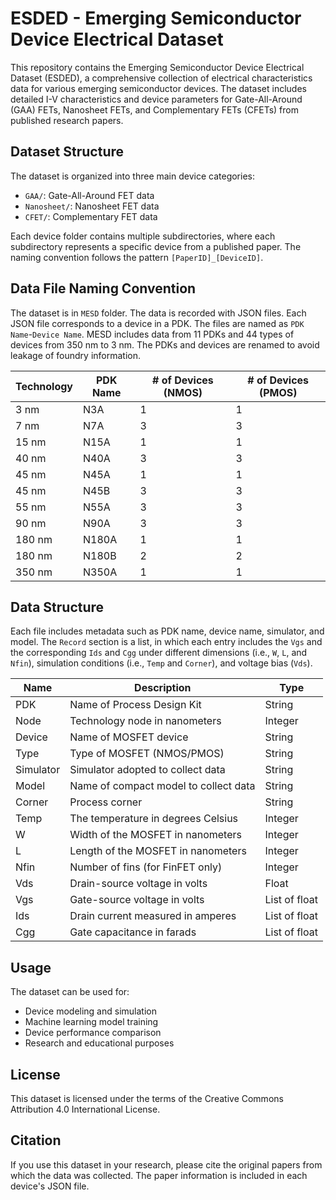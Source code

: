 # ESDED - Emerging Semiconductor Device Electrical Dataset

This repository contains the Emerging Semiconductor Device Electrical Dataset (ESDED), a comprehensive collection of electrical characteristics data for various emerging semiconductor devices. The dataset includes detailed I-V characteristics and device parameters for Gate-All-Around (GAA) FETs, Nanosheet FETs, and Complementary FETs (CFETs) from published research papers.

## Dataset Structure

The dataset is organized into three main device categories:
- `GAA/`: Gate-All-Around FET data
- `Nanosheet/`: Nanosheet FET data
- `CFET/`: Complementary FET data

Each device folder contains multiple subdirectories, where each subdirectory represents a specific device from a published paper. The naming convention follows the pattern `[PaperID]_[DeviceID]`.

## Data File Naming Convention

The dataset is in `MESD` folder. The data is recorded with JSON files. Each JSON file corresponds to a device in a PDK. The files are named as `PDK Name`-`Device Name`. MESD includes data from 11 PDKs and 44 types of devices from 350 nm to 3 nm. The PDKs and devices are renamed to avoid leakage of foundry information. 

| Technology | PDK Name | # of Devices (NMOS) | # of Devices (PMOS) |
|------------|----------|-------------------------|--------------------------|
| 3 nm       | N3A      | 1                       | 1                        |
| 7 nm       | N7A      | 3                       | 3                        |
| 15 nm      | N15A     | 1                       | 1                        |
| 40 nm      | N40A     | 3                       | 3                        |
| 45 nm      | N45A     | 1                       | 1                        |
| 45 nm      | N45B     | 3                       | 3                        |
| 55 nm      | N55A     | 3                       | 3                        |
| 90 nm      | N90A     | 3                       | 3                        |
| 180 nm     | N180A    | 1                       | 1                        |
| 180 nm     | N180B    | 2                       | 2                        |
| 350 nm     | N350A    | 1                       | 1                        |

## Data Structure

Each file includes metadata such as PDK name, device name, simulator, and model. The `Record` section is a list, in which each entry includes the `Vgs` and the corresponding `Ids` and `Cgg` under different dimensions (i.e., `W`, `L`, and `Nfin`), simulation conditions (i.e., `Temp` and `Corner`), and voltage bias (`Vds`).

| Name       | Description                                | Type             |
|------------|--------------------------------------------|------------------|
| PDK        | Name of Process Design Kit                 | String           |
| Node       | Technology node in nanometers              | Integer          |
| Device     | Name of MOSFET device                      | String           |
| Type       | Type of MOSFET (NMOS/PMOS)                 | String           |
| Simulator  | Simulator adopted to collect data          | String           |
| Model      | Name of compact model to collect data      | String           |
| Corner     | Process corner                             | String           |
| Temp       | The temperature in degrees Celsius         | Integer          |
| W          | Width of the MOSFET in nanometers          | Integer          |
| L          | Length of the MOSFET in nanometers         | Integer          |
| Nfin       | Number of fins (for FinFET only)           | Integer          |
| Vds        | Drain-source voltage in volts              | Float            |
| Vgs        | Gate-source voltage in volts               | List of float    |
| Ids        | Drain current measured in amperes          | List of float    |
| Cgg        | Gate capacitance in farads                 | List of float    |


## Usage

The dataset can be used for:
- Device modeling and simulation
- Machine learning model training
- Device performance comparison
- Research and educational purposes

## License

This dataset is licensed under the terms of the Creative Commons Attribution 4.0 International License.

## Citation

If you use this dataset in your research, please cite the original papers from which the data was collected. The paper information is included in each device's JSON file.